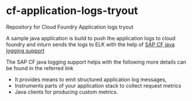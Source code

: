 # cf-application-logs-tryout

Repository for Cloud Foundry Application logs tryout

A sample java application is build to push the application logs to cloud foundry and inturn sends the logs to ELK with the help of
[SAP CF java logging support](https://github.com/SAP/cf-java-logging-support)

The SAP CF java logging support helps with the following more details can be found in the referred link

- It provides means to emit structured application log messages,
- Instruments parts of your application stack to collect request metrics
- Java clients for producing custom metrics.
